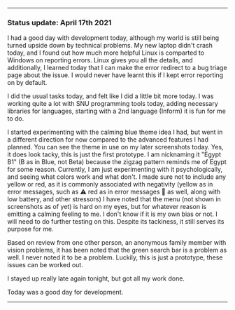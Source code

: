 
***

### Status update: April 17th 2021

I had a good day with development today, although my world is still being turned upside down by technical problems. My new laptop didn't crash today, and I found out how much more helpful Linux is comparted to Windows on reporting errors. Linux gives you all the details, and additionally, I learned today that I can make the error redirect to a bug triage page about the issue. I would never have learnt this if I kept error reporting on by default.

I did the usual tasks today, and felt like I did a little bit more today. I was working quite a lot with SNU programming tools today, adding necessary libraries for languages, starting with a 2nd language (Inform) it is fun for me to do.

I started experimenting with the calming blue theme idea I had, but went in a different direction for now compared to the advanced features I had planned. You can see the theme in use on my later screenshots today. Yes, it does look tacky, this is just the first prototype. I am nicknaming it "Egypt B1" (B as in Blue, not Beta) because the zigzag pattern reminds me of Egypt for some reason. Currently, I am just experimenting with it psychologically, and seeing what colors work and what don't. I made sure not to include any yellow or red, as it is commonly associated with negativity (yellow as in error messages, such as ⚠️ red as in error messages 🛑 as well, along with low battery, and other stressors) I have noted that the menu (not shown in screenshots as of yet) is hard on my eyes, but for whatever reason is emitting a calming feeling to me. I don't know if it is my own bias or not. I will need to do further testing on this. Despite its tackiness, it still serves its purpose for me.

Based on review from one other person, an anonymous family member with vision problems, it has been noted that the green search bar is a problem as well. I never noted it to be a problem. Luckily, this is just a prototype, these issues can be worked out.

I stayed up really late again tonight, but got all my work done.

Today was a good day for development.

***
